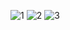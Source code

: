 ![1](https://github.com/user-attachments/assets/cfddf5c9-d9b2-41bc-a383-8480773ac4b8)
![2](https://github.com/user-attachments/assets/4ae6aa52-55e1-4136-b6d4-600db4c532b3)
![3](https://github.com/user-attachments/assets/b0202925-3987-4cf1-ab4f-667753d73d5d)
